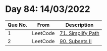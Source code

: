# Day 84: 14/03/2022

| Que No. | From | Description |
| --- | --- | --- |
| 1 | LeetCode | [71. Simplify Path](https://leetcode.com/problems/simplify-path/) |
| 2 | LeetCode | [90. Subsets II](https://leetcode.com/problems/subsets-ii/) |
